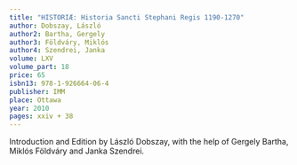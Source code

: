 ```yaml
---
title: "HISTORIÆ: Historia Sancti Stephani Regis 1190-1270"
author: Dobszay, László
author2: Bartha, Gergely
author3: Földváry, Miklós
author4: Szendrei, Janka
volume: LXV
volume_part: 18
price: 65
isbn13: 978-1-926664-06-4
publisher: IMM
place: Ottawa
year: 2010
pages: xxiv + 38
---
```

Introduction and Edition by László Dobszay, with the help of Gergely Bartha, Miklós Földváry and Janka Szendrei.

